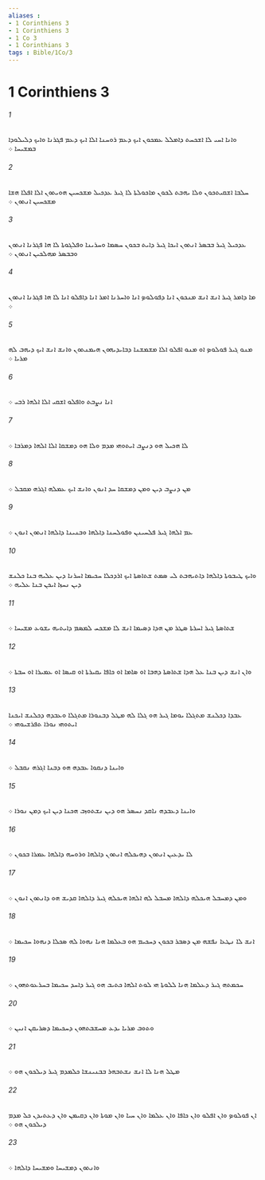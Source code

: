 ```yaml
---
aliases : 
- 1 Corinthiens 3
- 1 Corinthiens 3
- 1 Co 3
- 1 Corinthians 3
tags : Bible/1Co/3
---
```


# 1 Corinthiens 3

###### 1
ܘܐܢܐ ܐܚܝ ܠܐ ܐܫܟܚܬ ܕܐܡܠܠ ܥܡܟܘܢ ܐܝܟ ܕܥܡ ܪܘܚܢܐ ܐܠܐ ܐܝܟ ܕܥܡ ܦܓܪܢܐ ܘܐܝܟ ܕܠܝܠܘܕܐ ܒܡܫܝܚܐ ܀
###### 2
ܚܠܒܐ ܐܫܩܝܬܟܘܢ ܘܠܐ ܝܗܒܬ ܠܟܘܢ ܡܐܟܘܠܬܐ ܠܐ ܓܝܪ ܥܕܟܝܠ ܡܫܟܚܝܢ ܗܘܝܬܘܢ ܐܠܐ ܐܦܠܐ ܗܫܐ ܡܫܟܚܝܢ ܐܢܬܘܢ ܀
###### 3
ܥܕܟܝܠ ܓܝܪ ܒܒܤܪ ܐܢܬܘܢ ܐܝܟܐ ܓܝܪ ܕܐܝܬ ܒܟܘܢ ܚܤܡܐ ܘܚܪܝܢܐ ܘܦܠܓܘܬܐ ܠܐ ܗܐ ܦܓܪܢܐ ܐܢܬܘܢ ܘܒܒܤܪ ܡܗܠܟܝܢ ܐܢܬܘܢ ܀
###### 4
ܡܐ ܕܐܡܪ ܓܝܪ ܐܢܫ ܐܢܫ ܡܢܟܘܢ ܐܢܐ ܕܦܘܠܘܤ ܐܢܐ ܘܐܚܪܢܐ ܐܡܪ ܐܢܐ ܕܐܦܠܘ ܐܢܐ ܠܐ ܗܐ ܦܓܪܢܐ ܐܢܬܘܢ ܀
###### 5
ܡܢܘ ܓܝܪ ܦܘܠܘܤ ܐܘ ܡܢܘ ܐܦܠܘ ܐܠܐ ܡܫܡܫܢܐ ܕܒܐܝܕܝܗܘܢ ܗܝܡܢܬܘܢ ܘܐܢܫ ܐܢܫ ܐܝܟ ܕܝܗܒ ܠܗ ܡܪܝܐ ܀
###### 6
ܐܢܐ ܢܨܒܬ ܘܐܦܠܘ ܐܫܩܝ ܐܠܐ ܐܠܗܐ ܪܒܝ ܀
###### 7
ܠܐ ܗܟܝܠ ܗܘ ܕܢܨܒ ܐܝܬܘܗܝ ܡܕܡ ܘܠܐ ܗܘ ܕܡܫܩܐ ܐܠܐ ܐܠܗܐ ܕܡܪܒܐ ܀
###### 8
ܡܢ ܕܢܨܒ ܕܝܢ ܘܡܢ ܕܡܫܩܐ ܚܕ ܐܢܘܢ ܘܐܢܫ ܐܝܟ ܥܡܠܗ ܐܓܪܗ ܡܩܒܠ ܀
###### 9
ܥܡ ܐܠܗܐ ܓܝܪ ܦܠܚܝܢܢ ܘܦܘܠܚܢܐ ܕܐܠܗܐ ܘܒܢܝܢܐ ܕܐܠܗܐ ܐܢܬܘܢ ܐܢܘܢ ܀
###### 10
ܘܐܝܟ ܛܝܒܘܬܐ ܕܐܠܗܐ ܕܐܬܝܗܒܬ ܠܝ ܤܡܬ ܫܬܐܤܬܐ ܐܝܟ ܐܪܕܟܠܐ ܚܟܝܡܐ ܐܚܪܢܐ ܕܝܢ ܥܠܝܗ ܒܢܐ ܟܠܢܫ ܕܝܢ ܢܚܙܐ ܐܝܟܢ ܒܢܐ ܥܠܝܗ ܀
###### 11
ܫܬܐܤܬܐ ܓܝܪ ܐܚܪܬܐ ܤܛܪ ܡܢ ܗܕܐ ܕܤܝܡܐ ܐܢܫ ܠܐ ܡܫܟܚ ܠܡܤܡ ܕܐܝܬܝܗ ܝܫܘܥ ܡܫܝܚܐ ܀
###### 12
ܘܐܢ ܐܢܫ ܕܝܢ ܒܢܐ ܥܠ ܗܕܐ ܫܬܐܤܬܐ ܕܗܒܐ ܐܘ ܤܐܡܐ ܐܘ ܟܐܦܐ ܝܩܝܪܬܐ ܐܘ ܩܝܤܐ ܐܘ ܥܡܝܪܐ ܐܘ ܚܒܬܐ ܀
###### 13
ܥܒܕܐ ܕܟܠܢܫ ܡܬܓܠܐ ܝܘܡܐ ܓܝܪ ܗܘ ܓܠܐ ܠܗ ܡܛܠ ܕܒܢܘܪܐ ܡܬܓܠܐ ܘܥܒܕܗ ܕܟܠܢܫ ܐܝܟܢܐ ܐܝܬܘܗܝ ܢܘܪܐ ܬܦܪܫܝܘܗܝ ܀
###### 14
ܘܐܝܢܐ ܕܢܩܘܐ ܥܒܕܗ ܗܘ ܕܒܢܐ ܐܓܪܗ ܢܩܒܠ ܀
###### 15
ܘܐܝܢܐ ܕܥܒܕܗ ܢܐܩܕ ܢܚܤܪ ܗܘ ܕܝܢ ܢܫܬܘܙܒ ܗܟܢܐ ܕܝܢ ܐܝܟ ܕܡܢ ܢܘܪܐ ܀
###### 16
ܠܐ ܝܕܥܝܢ ܐܢܬܘܢ ܕܗܝܟܠܗ ܐܢܬܘܢ ܕܐܠܗܐ ܘܪܘܚܗ ܕܐܠܗܐ ܥܡܪܐ ܒܟܘܢ ܀
###### 17
ܘܡܢ ܕܡܚܒܠ ܗܝܟܠܗ ܕܐܠܗܐ ܡܚܒܠ ܠܗ ܐܠܗܐ ܗܝܟܠܗ ܓܝܪ ܕܐܠܗܐ ܩܕܝܫ ܗܘ ܕܐܢܬܘܢ ܐܢܘܢ ܀
###### 18
ܐܢܫ ܠܐ ܢܛܥܐ ܢܦܫܗ ܡܢ ܕܤܒܪ ܒܟܘܢ ܕܚܟܝܡ ܗܘ ܒܥܠܡܐ ܗܢܐ ܢܗܘܐ ܠܗ ܤܟܠܐ ܕܢܗܘܐ ܚܟܝܡܐ ܀
###### 19
ܚܟܡܬܗ ܓܝܪ ܕܥܠܡܐ ܗܢܐ ܠܠܘܬܐ ܗܝ ܠܘܬ ܐܠܗܐ ܟܬܝܒ ܗܘ ܓܝܪ ܕܐܚܕ ܚܟܝܡܐ ܒܚܪܥܘܬܗܘܢ ܀
###### 20
ܘܬܘܒ ܡܪܝܐ ܝܕܥ ܡܚܫܒܬܗܘܢ ܕܚܟܝܡܐ ܕܤܪܝܩܢ ܐܢܝܢ ܀
###### 21
ܡܛܠ ܗܢܐ ܠܐ ܐܢܫ ܢܫܬܒܗܪ ܒܒܢܝܢܫܐ ܟܠܡܕܡ ܓܝܪ ܕܝܠܟܘܢ ܗܘ ܀
###### 22
ܐܢ ܦܘܠܘܤ ܘܐܢ ܐܦܠܘ ܘܐܢ ܟܐܦܐ ܘܐܢ ܥܠܡܐ ܘܐܢ ܚܝܐ ܘܐܢ ܡܘܬܐ ܘܐܢ ܕܩܝܡܢ ܘܐܢ ܕܥܬܝܕܢ ܟܠ ܡܕܡ ܕܝܠܟܘܢ ܗܘ ܀
###### 23
ܘܐܢܬܘܢ ܕܡܫܝܚܐ ܘܡܫܝܚܐ ܕܐܠܗܐ ܀

